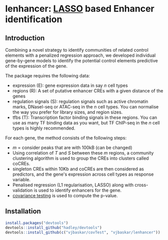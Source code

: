 # lenhancer: [LASSO](https://en.wikipedia.org/wiki/Lasso_(statistics)) based Enhancer identification 

## Introduction
Combining a novel strategy to identify communities of related control elements with a penalized regression approach, we developed individual gene-by-gene models to identify the potential control elements predictive of the expression of the gene. 

The package requires the following data:
* expression (E): gene expression data in say *n* cell types
* regions (R): A set of putative enhancer CREs with a given distance of the genes
* regulation signals (S): regulation signals such as active chromatin marks, DNaseI-seq or ATAC-seq in the *n* cell types. You can normalise the way you prefer for library sizes, and region sizes.
* tfbs (T): Transcription factor binding signals in these regions. You can use as many TF binding data as you want, but TF ChIP-seq in the *n* cell types is highly recommended.

For each gene, the method consists of the following steps:
* *m* = consider peaks that are with 100kB (can be changed)
* Using correlation of *T* and *S* between these *m* regions, a community clustering algorithm is used to group the CREs into clusters called coCREs.
* singleton CREs within 10Kb and coCREs are then considered as predictors,  and the gene's expression across cell types as response variable.
* Penalised regression (L1 regularisation, LASSO) along with cross-validation is used to identify enhancers for the gene.
* [covariance testing](https://www.ncbi.nlm.nih.gov/pmc/articles/PMC4285373/) is used to compute the p-value.

## Installation

```R
install.packages("devtools")
devtools::install_github("hadley/devtools")
devtools::install_github(c("vjbaskar/covTest", "vjbaskar/lenhancer"))
```
